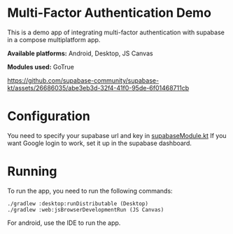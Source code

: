 # Multi-Factor Authentication Demo

This is a demo app of integrating multi-factor authentication with supabase in a compose multiplatform app.

**Available platforms:** Android, Desktop, JS Canvas

**Modules used:** GoTrue

https://github.com/supabase-community/supabase-kt/assets/26686035/abe3eb3d-32f4-41f0-95de-6f01468711cb

# Configuration

You need to specify your supabase url and key in [supabaseModule.kt](https://github.com/supabase-community/supabase-kt/blob/master/demos/multi-factor-authentication/common/src/commonMain/kotlin/io/github/jan/supabase/common/di/supabaseModule.kt)
If you want Google login to work, set it up in the supabase dashboard.

# Running

To run the app, you need to run the following commands:

    ./gradlew :desktop:runDistributable (Desktop)
    ./gradlew :web:jsBrowserDevelopmentRun (JS Canvas)

For android, use the IDE to run the app.
